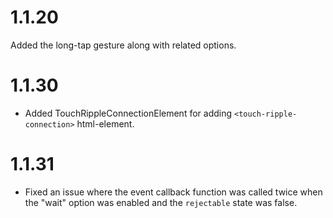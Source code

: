 # 1.1.20
Added the long-tap gesture along with related options.

# 1.1.30
- Added TouchRippleConnectionElement for adding `<touch-ripple-connection>` html-element.

# 1.1.31
- Fixed an issue where the event callback function was called twice when the "wait" option was enabled and the `rejectable` state was false.